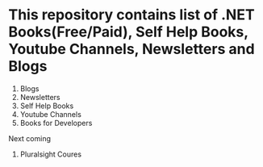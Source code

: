 # This repository contains list of .NET Books(Free/Paid), Self Help Books, Youtube Channels, Newsletters and Blogs 
1. Blogs
2. Newsletters
3. Self Help Books
4. Youtube Channels
5. Books for Developers


Next coming
1. Pluralsight Coures


